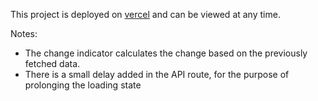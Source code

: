 This project is deployed on [vercel](https://flowout-interview-task.vercel.app/) and can be viewed at any time.

Notes:
- The change indicator calculates the change based on the previously fetched data.
- There is a small delay added in the API route, for the purpose of prolonging the loading state